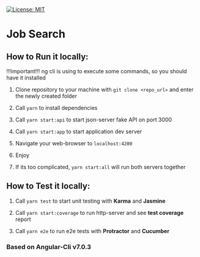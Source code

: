 [![License: MIT](https://img.shields.io/badge/License-MIT-yellow.svg)](https://opensource.org/licenses/MIT)

# Job Search

## How to Run it locally:

!!!important!!! ng cli is using to execute some commands, so you should have it installed

1.  Clone repository to your machine with `git clone <repo_url>` and enter the newly created folder 

2.  Call `yarn` to install dependencies

3.  Call `yarn start:api` to start json-server fake API on port 3000

4.  Call `yarn start:app` to start application dev server

5. Navigate your web-browser to `localhost:4200`

6. Enjoy

7. If its too complicated, `yarn start:all` will run both servers together

## How to Test it locally:

1. Call `yarn test` to start unit testing with <b>Karma</b> and <b>Jasmine</b>

2. Call `yarn start:coverage` to run http-server and see <b>test coverage</b> report

2. Call `yarn e2e` to run e2e tests with <b>Protractor</b> and <b>Cucumber</b>

### Based on Angular-Cli v7.0.3


